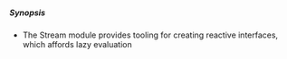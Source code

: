 ##### Synopsis
- The Stream module provides tooling for creating reactive interfaces, which affords lazy evaluation